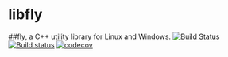 # libfly
##fly, a C++ utility library for Linux and Windows.
[![Build Status](https://travis-ci.org/trflynn89/libfly.svg?branch=master)](https://travis-ci.org/trflynn89/libfly) [![Build status](https://ci.appveyor.com/api/projects/status/j9dncuoismnwcu5r?svg=true)](https://ci.appveyor.com/project/trflynn89/libfly)
 [![codecov](https://codecov.io/gh/trflynn89/libfly/branch/master/graph/badge.svg)](https://codecov.io/gh/trflynn89/libfly)
